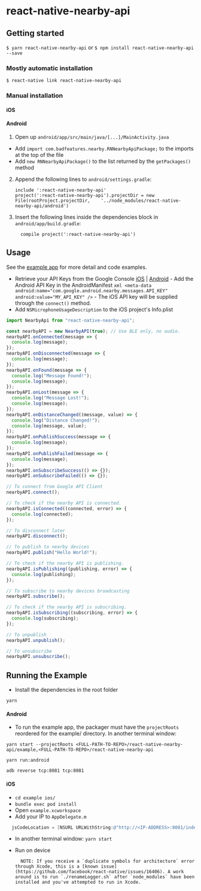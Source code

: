 # react-native-nearby-api

## Getting started

`$ yarn react-native-nearby-api` or `$ npm install react-native-nearby-api
--save`

### Mostly automatic installation

`$ react-native link react-native-nearby-api`

### Manual installation

#### iOS

#### Android

1. Open up `android/app/src/main/java/[...]/MainActivity.java`

* Add `import com.badfeatures.nearby.RNNearbyApiPackage;` to the imports at the
  top of the file
* Add `new RNNearbyApiPackage()` to the list returned by the `getPackages()`
  method

2. Append the following lines to `android/settings.gradle`:
   ```
   include ':react-native-nearby-api'
   project(':react-native-nearby-api').projectDir = new File(rootProject.projectDir, 	'../node_modules/react-native-nearby-api/android')
   ```
3. Insert the following lines inside the dependencies block in
   `android/app/build.gradle`:
   ```
     compile project(':react-native-nearby-api')
   ```

## Usage

See the
[example app](https://github.com/badfeatures/react-native-nearby-api/tree/master/example)
for more detail and code examples.

* Retrieve your API Keys from the Google Console
  [iOS](https://developers.google.com/nearby/messages/ios/get-started) |
  [Android](https://developers.google.com/nearby/messages/android/get-started) -
  Add the Android API Key in the AndroidManifest `xml <meta-data
  android:name="com.google.android.nearby.messages.API_KEY"
  android:value="MY_API_KEY" />` - The iOS API key will be supplied through the
  `connect()` method.
* Add `NSMicrophoneUsageDescription` to the iOS project's Info.plist

```javascript
import NearbyApi from "react-native-nearby-api";

const nearbyAPI = new NearbyAPI(true); // Use BLE only, no audio.
nearbyAPI.onConnected(message => {
  console.log(message);
});
nearbyAPI.onDisconnected(message => {
  console.log(message);
});
nearbyAPI.onFound(message => {
  console.log("Message Found!");
  console.log(message);
});
nearbyAPI.onLost(message => {
  console.log("Message Lost!");
  console.log(message);
});
nearbyAPI.onDistanceChanged((message, value) => {
  console.log("Distance Changed!");
  console.log(message, value);
});
nearbyAPI.onPublishSuccess(message => {
  console.log(message);
});
nearbyAPI.onPublishFailed(message => {
  console.log(message);
});
nearbyAPI.onSubscribeSuccess(() => {});
nearbyAPI.onSubscribeFailed(() => {});

// To connect from Google API Client
nearbyAPI.connect();

// To check if the nearby API is connected.
nearbyAPI.isConnected((connected, error) => {
  console.log(connected);
});

// To disconnect later
nearbyAPI.disconnect();

// To publish to nearby devices
nearbyAPI.publish("Hello World!");

// To check if the nearby API is publishing.
nearbyAPI.isPublishing((publishing, error) => {
  console.log(publishing);
});

// To subscribe to nearby devices broadcasting
nearbyAPI.subscribe();

// To check if the nearby API is subscribing.
nearbyAPI.isSubscribing((subscribing, error) => {
  console.log(subscribing);
});

// To unpublish
nearbyAPI.unpublish();

// To unsubscribe
nearbyAPI.unsubscribe();
```

## Running the Example

* Install the dependencies in the root folder

`yarn`

#### Android

* To run the example app, the packager must have the `projectRoots` reordered
  for the example/ directory. In another terminal window:

`yarn start --projectRoots
<FULL-PATH-TO-REPO>/react-native-nearby-api/example,<FULL-PATH-TO-REPO>/react-native-nearby-api`

`yarn run:android`

`adb reverse tcp:8081 tcp:8081`

#### iOS

* `cd example ios/`
* `bundle exec pod install`
* Open `example.xcworkspace`
* Add your IP to `AppDelegate.m`

```objective-c
  jsCodeLocation = [NSURL URLWithString:@"http://<IP-ADDRESS>:8081/index.bundle?platform=ios&dev=true"];
```

* In another terminal window: `yarn start`
* Run on device

      	NOTE: If you receive a `duplicate symbols for architecture` error through Xcode, this is a [known issue](https://github.com/facebook/react-native/issues/16406). A work around is to run `./renameLogger.sh` after `node_modules` have been installed and you've attempted to run in Xcode.
